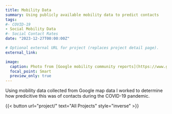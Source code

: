 ```yaml
---
title: Mobility Data
summary: Using publicly available mobility data to predict contacts
tags:
#- COVID-19
- Social Mobility Data
#- Social Contact Rates
date: "2023-12-27T00:00:00Z"

# Optional external URL for project (replaces project detail page).
external_link: 

image:
  caption: Photo from [Google mobility community reports](https://www.google.com/covid19/mobility/)
  focal_point: Smart
  preview_only: true
---
```


Using mobility data collected from Google map data I worked to determine how predicitive this was of contacts during the COVID-19 pandemic.

{{< button url="project/" text="All Projects" style="inverse" >}}
